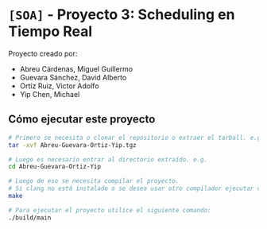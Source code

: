 # `[SOA]` - Proyecto 3: Scheduling en Tiempo Real

Proyecto creado por:

- Abreu Cárdenas, Miguel Guillermo
- Guevara Sánchez, David Alberto
- Ortíz Ruiz, Victor Adolfo
- Yip Chen, Michael

## Cómo ejecutar este proyecto

```sh
# Primero se necesita o clonar el repositorio o extraer el tarball. e.g.
tar -xvf Abreu-Guevara-Ortiz-Yip.tgz

# Luego es necesario entrar al directorio extraído. e.g.
cd Abreu-Guevara-Ortiz-Yip

# Luego de eso se necesita compilar el proyecto.
# Si clang no está instalado o se desea usar otro compilador ejecutar como: make CC=gcc
make

# Para ejecutar el proyecto utilice el siguiente comando:
./build/main
```
